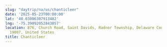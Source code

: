 ```yaml
---
slug: "daytrip/na/us/chanticleer"
date: '2025-05-23T00:00:00'
lat: '40.03006307913482'
lng: '-75.39092052843057'
location: 876, Church Road, Saint Davids, Radnor Township, Delaware County, Pennsylvania,
  19087, United States
title: Chanticleer
---
```



